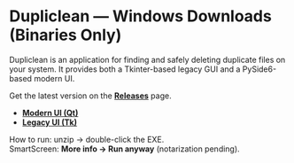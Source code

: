 # Dupliclean — Windows Downloads (Binaries Only)
Dupliclean is an application for finding and safely deleting duplicate files on your system. It provides both a Tkinter-based legacy GUI and a PySide6-based modern UI.  

Get the latest version on the **[Releases](https://github.com/abulhawa/dupliclean/releases/latest)** page.

- [**Modern UI (Qt)**](https://github.com/abulhawa/dupliclean/releases/latest/download/Dupliclean-Modern-win64.zip)
- [**Legacy UI (Tk)**](https://github.com/abulhawa/dupliclean/releases/latest/download/Dupliclean-Legacy-win64.zip)

How to run: unzip → double-click the EXE.  
SmartScreen: **More info → Run anyway** (notarization pending).
